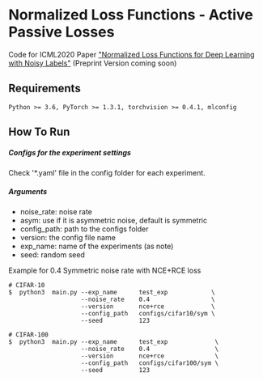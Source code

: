 # Normalized Loss Functions - Active Passive Losses
Code for ICML2020 Paper ["Normalized Loss Functions for Deep Learning with Noisy Labels"](https://arxiv.org/abs/2006.13554) (Preprint Version coming soon)

## Requirements
```console
Python >= 3.6, PyTorch >= 1.3.1, torchvision >= 0.4.1, mlconfig
```

## How To Run
##### Configs for the experiment settings
Check '*.yaml' file in the config folder for each experiment.

##### Arguments
* noise_rate: noise rate
* asym: use if it is asymmetric noise, default is symmetric
* config_path: path to the configs folder
* version: the config file name
* exp_name: name of the experiments (as note)
* seed: random seed

Example for 0.4 Symmetric noise rate with NCE+RCE loss
```console
# CIFAR-10
$  python3  main.py --exp_name      test_exp            \
                    --noise_rate    0.4                 \
                    --version       nce+rce             \
                    --config_path   configs/cifar10/sym \
                    --seed          123

# CIFAR-100
$  python3  main.py --exp_name      test_exp             \
                    --noise_rate    0.4                  \
                    --version       nce+rce              \
                    --config_path   configs/cifar100/sym \
                    --seed          123
```
